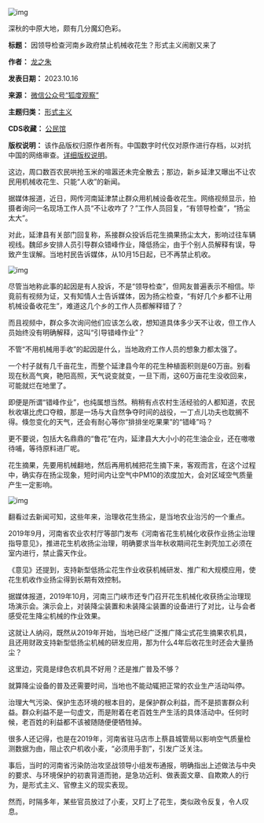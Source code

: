 ![img](https://chinadigitaltimes.net/chinese/files/2023/10/post-701163-652d5beee9ba5.)


深秋的中原大地，颇有几分魔幻色彩。




**标题：** 因领导检查河南乡政府禁止机械收花生？形式主义闹剧又来了  

**作者：** [龙之朱](https://chinadigitaltimes.net/space/狐度观察)  

**发表日期：** 2023.10.16  

**来源：** [微信公众号“狐度观察”](https://web.archive.org/web/https://mp.weixin.qq.com/s/q3fgm-JGpA3eN6e26ZPopg)  

**主题归类：** [形式主义](https://chinadigitaltimes.net/space/形式主义)  

**CDS收藏：** [公民馆](https://chinadigitaltimes.net/space/%E5%85%AC%E6%B0%91%E9%A6%86)  

**版权说明：** 该作品版权归原作者所有。中国数字时代仅对原作进行存档，以对抗中国的网络审查。[详细版权说明](https://chinadigitaltimes.net/chinese/copyright)。


这边，周口数百农民哄抢玉米的喧嚣还未完全散去；那边，新乡延津又曝出不让农民用机械收花生、只能“人收”的新闻。


据媒体报道，近日，网传河南延津禁止群众用机械设备收花生。网络视频显示，拍摄者询问一名现场工作人员“不让收咋了？”工作人员回复，“有领导检查”，“扬尘太大”。


对此，延津县有关部门回复称，系接群众投诉后花生摘果扬尘太大，影响过往车辆视线。魏邱乡安排人员引导群众错峰作业，降低扬尘，由于个别人员解释有误，导致产生误解。当地村民告诉媒体，从10月15日起，已不再禁止机收。


![img](https://chinadigitaltimes.net/chinese/files/2023/10/post-701163-652d5bef1137f.)


尽管当地称此事的起因是有人投诉，不是“领导检查”，但网友普遍表示不相信。毕竟前有视频为证，又有知情人士告诉媒体，因为扬尘检查，“有好几个乡都不让用机械设备收花生”，难道这几个乡的工作人员都解释错了？


而且视频中，群众多次询问他们应该怎么收，想知道具体多少天不让收，但工作人员始终没有明确解释，这叫“引导错峰作业”？


不管“不用机械用手收”的起因是什么，当地政府工作人员的想象力都太强了。


一个村子就有几千亩花生，而整个延津县今年的花生种植面积则是60万亩。别看现在秋高气爽，艳阳高照，天气说变就变，一旦下雨，这60万亩花生没收回来，可能就烂在地里了。


即便是所谓“错峰作业”，也纯属想当然。稍稍有点农村生活经验的人都知道，农民秋收堪比虎口夺粮，那是一场与大自然争夺时间的战役，一丁点儿功夫也耽搁不得。倏忽变化的天气，还会有耐心等你“排排坐吃果果”的“错峰”吗？


更不要说，包括大名鼎鼎的“鲁花”在内，延津县大大小小的花生油企业，还在嗷嗷待哺，等待原料进厂呢。


花生摘果，先要用机械翻地，然后再用机械把花生摘下来，客观而言，在这个过程中，确实存在扬尘现象，短时间内让空气中PM10的浓度加大，会对区域空气质量产生一定影响。


![img](https://chinadigitaltimes.net/chinese/files/2023/10/post-701163-652d5bef3756a.)


翻看过去新闻可知，这些年来，治理收花生扬尘，是当地农业治污的一个重点。


2019年9月，河南省农业农村厅等部门发布《河南省花生机械化收获作业扬尘治理指导意见》，推进花生机收扬尘治理，明确要求当年秋收期间花生剥壳加工必须在室内进行，禁止露天作业。


《意见》还提到，支持新型低扬尘花生作业收获机械研发、推广和大规模应用，使花生机收作业扬尘得到长期有效控制。


据媒体报道，2019年10月，河南三门峡市还专门召开花生机械化收获扬尘治理现场演示会。演示会上，对装降尘装置和未装降尘装置的设备进行了对比，让与会者感受花生降尘机械的作业效果。


这就让人纳闷，既然从2019年开始，当地已经广泛推广降尘式花生摘果农机具，且还用财政支持新型低扬尘机械的研发应用，那为什么4年后收花生时还会大量扬尘？


这里边，究竟是绿色农机具不好用？还是推广普及不够？


就算降尘设备的普及还需要时间，当地也不能动辄把正常的农业生产活动叫停。


治理大气污染、保护生态环境的根本目的，是保护群众利益，而不是损害群众利益。群众利益不是一句虚文，而是附着在老百姓生产生活的具体活动中。任何时候，老百姓的利益都不该被随随便便牺牲掉。


很多人还记得，也是在2019年，河南省驻马店市上蔡县城管局以影响空气质量检测数据为由，阻止农户机收小麦，“必须用手割”，引发广泛关注。


事后，当时的河南省污染防治攻坚战领导小组发布通报，明确指出上述做法与中央的要求、与环境保护的初衷背道而驰，是急功近利、做表面文章、自欺欺人的行为，是形式主义、官僚主义的现实表现。


然而，时隔多年，某些官员放过了小麦，又盯上了花生，类似政令反复，令人叹息。

